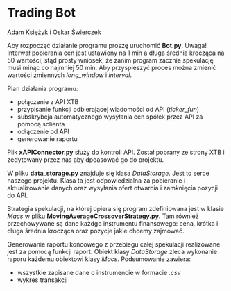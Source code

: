 # Trading Bot
Adam Księżyk i Oskar Świerczek

Aby rozpocząć działanie programu proszę uruchomić **Bot.py**.
Uwaga! Interwał pobierania cen jest ustawiony na 1 min a długa średnia krocząca na 50 wartości, stąd prosty wniosek, że zanim program zacznie spekulację musi minąc co najmniej 50 min. Aby przyspieszyć proces można zmienić wartości zmiennych *long_window* i *interval*.

Plan działania programu:
- połączenie z API XTB
- przypisanie funkcji odbierającej wiadomości od API (*ticker_fun*)
- subskrybcja automatycznego wysyłania cen spółek przez API za pomocą sclienta
- odłączenie od API
- generowanie raportu

Plik **xAPIConnector.py** służy do kontroli API. Został pobrany ze strony XTB i zedytowany przez nas aby dpoasować go do projektu.

W pliku **data_storage.py** znajduje się klasa *DataStorage*. Jest to serce naszego projektu. Klasa ta jest odpowiedzialna za pobieranie i aktualizowanie danych oraz wysyłania ofert otwarcia i zamknięcia pozycji do API.

Strategia spekulacji, na której opiera się program zdefiniowana jest w klasie *Macs* w pliku **MovingAverageCrossoverStrategy.py**. Tam również przechowywane są dane każdgo instrumentu finansowego: cena, krótka i długa średnia krocząca oraz pozycje jakie chcemy zajmować.

Generowanie raportu końcowego z przebiegu całej spekulacji realizowane jest za pomocą funkcji raport. Obiekt klasy *DataStorage* zleca wykonanie raporu każdemu obiektowi klasy *Macs*.
Podsumowanie zawiera:
- wszystkie zapisane dane o instrumencie w formacie *.csv*
- wykres transakcji

